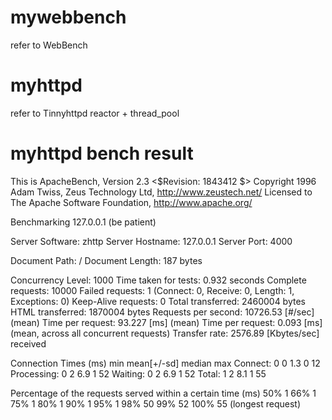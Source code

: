 # mywebbench
refer to WebBench

# myhttpd
refer to Tinnyhttpd
reactor + thread_pool

# myhttpd bench result
This is ApacheBench, Version 2.3 <$Revision: 1843412 $>
Copyright 1996 Adam Twiss, Zeus Technology Ltd, http://www.zeustech.net/
Licensed to The Apache Software Foundation, http://www.apache.org/

Benchmarking 127.0.0.1 (be patient)


Server Software:        zhttp
Server Hostname:        127.0.0.1
Server Port:            4000

Document Path:          /
Document Length:        187 bytes

Concurrency Level:      1000
Time taken for tests:   0.932 seconds
Complete requests:      10000
Failed requests:        1
   (Connect: 0, Receive: 0, Length: 1, Exceptions: 0)
Keep-Alive requests:    0
Total transferred:      2460004 bytes
HTML transferred:       1870004 bytes
Requests per second:    10726.53 [#/sec] (mean)
Time per request:       93.227 [ms] (mean)
Time per request:       0.093 [ms] (mean, across all concurrent requests)
Transfer rate:          2576.89 [Kbytes/sec] received

Connection Times (ms)
              min  mean[+/-sd] median   max
Connect:        0    0   1.3      0      12
Processing:     0    2   6.9      1      52
Waiting:        0    2   6.9      1      52
Total:          1    2   8.1      1      55

Percentage of the requests served within a certain time (ms)
  50%      1
  66%      1
  75%      1
  80%      1
  90%      1
  95%      1
  98%     50
  99%     52
 100%     55 (longest request)